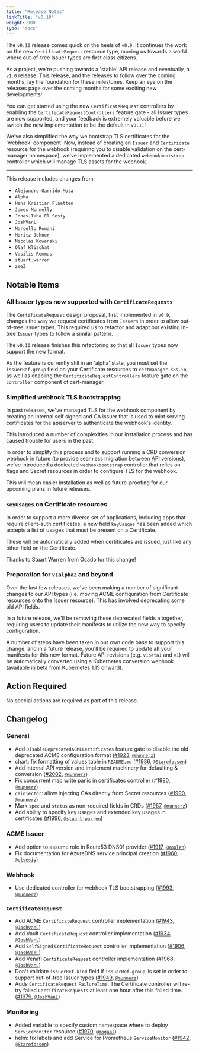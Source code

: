 ```yaml
---
title: "Release Notes"
linkTitle: "v0.10"
weight: 900
type: "docs"
---
```


The `v0.10` release comes quick on the heels of `v0.9`. It continues the work on
the new `CertificateRequest` resource type, moving us towards a world where
out-of-tree Issuer types are first class citizens.

As a project, we're pushing towards a 'stable' API release and eventually, a
`v1.0` release. This release, and the releases to follow over the coming months,
lay the foundation for these milestones. Keep an eye on the releases page over
the coming months for some exciting new developments!

You can get started using the new `CertificateRequest` controllers by enabling
the `CertificateRequestControllers` feature gate - all Issuer types are now
supported, and your feedback is extremely valuable before we switch the new
implementation to be the default in `v0.11`!

We've also simplified the way we bootstrap TLS certificates for the 'webhook'
component. Now, instead of creating an `Issuer` and `Certificate` resource for the
webhook (requiring you to disable validation on the cert-manager namespace),
we've implemented a dedicated `webhookbootstrap` controller which will manage
TLS assets for the webhook.

---

This release includes changes from:

* `Alejandro Garrido Mota`
* `Alpha`
* `Hans Kristian Flaatten`
* `James Munnelly`
* `Jonas-Taha El Sesiy`
* `JoshVanL`
* `Marcello Romani`
* `Moritz Johner`
* `Nicolas Kowenski`
* `Olaf Klischat`
* `Vasilis Remmas`
* `stuart.warren`
* `zeeZ`

## Notable Items

### All Issuer types now supported with `CertificateRequests`

The `CertificateRequest` design proposal, first implemented in `v0.9`, changes the
way we request certificates from `Issuers` in order to allow out-of-tree Issuer
types.
This required us to refactor and adapt our existing in-tree `Issuer` types to
follow a similar pattern.

The `v0.10` release finishes this refactoring so that all `Issuer` types now
support the new format.

As the feature is currently still in an 'alpha' state, you must set the
`issuerRef.group` field on your Certificate resources to `certmanager.k8s.io`,
as well as enabling the `CertificateRequestControllers` feature gate on the
`controller` component of cert-manager.

### Simplified webhook TLS bootstrapping

In past releases, we've managed TLS for the webhook component by creating an
internal self signed and CA issuer that is used to mint serving certificates
for the apiserver to authenticate the webhook's identity.

This introduced a number of complexities in our installation process and has
caused trouble for users in the past.

In order to simplify this process and to support running a CRD conversion
webhook in future (to provide seamless migration between API versions), we've
introduced a dedicated `webhookbootstrap` controller that relies on flags and
Secret resources in order to configure TLS for the webhook.

This will mean easier installation as well as future-proofing for our upcoming
plans in future releases.

### `KeyUsages` on Certificate resources

In order to support a more diverse set of applications, including apps that
require client-auth certificates, a new field `keyUsages` has been added which
accepts a list of usages that must be present on a Certificate.

These will be automatically added when certificates are issued, just like any
other field on the Certificate.

Thanks to Stuart Warren from Ocado for this change!

### Preparation for `v1alpha2` and beyond

Over the last few releases, we've been making a number of significant changes
to our API types (i.e. moving ACME configuration from Certificate resources
onto the Issuer resource). This has involved deprecating some old API fields.

In a future release, we'll be removing these deprecated fields altogether,
requiring users to update their manifests to utilize the new way to specify
configuration.

A number of steps have been taken in our own code base to support this change,
and in a future release, you'll be required to update **all** your manifests for
this new format. Future API revisions (e.g. `v1beta1` and `v1`) will be
automatically converted using a Kubernetes conversion webhook (available in
beta from Kubernetes 1.15 onward).

## Action Required

No special actions are required as part of this release.

## Changelog

### General

- Add `DisableDeprecatedACMECertificates` feature gate to disable the old deprecated ACME configuration format ([#1923](https://github.com/jetstack/cert-manager/pull/1923), [`@munnerz`](https://github.com/munnerz))
- chart: fix formatting of values table in `README.md` ([#1936](https://github.com/jetstack/cert-manager/pull/1936), [`@Starefossen`](https://github.com/Starefossen))
- Add internal API version and implement machinery for defaulting & conversion ([#2002](https://github.com/jetstack/cert-manager/pull/2002), [`@munnerz`](https://github.com/munnerz))
- Fix concurrent map write panic in certificates controller ([#1980](https://github.com/jetstack/cert-manager/pull/1980), [`@munnerz`](https://github.com/munnerz))
- `cainjector`: allow injecting CAs directly from Secret resources ([#1990](https://github.com/jetstack/cert-manager/pull/1990), [`@munnerz`](https://github.com/munnerz))
- Mark `spec` and `status` as non-required fields in CRDs ([#1957](https://github.com/jetstack/cert-manager/pull/1957), [`@munnerz`](https://github.com/munnerz))
- Add ability to specify key usages and extended key usages in certificates ([#1996](https://github.com/jetstack/cert-manager/pull/1996), [`@stuart-warren`](https://github.com/stuart-warren))

### ACME Issuer

- Add option to assume role in Route53 DNS01 provider ([#1917](https://github.com/jetstack/cert-manager/pull/1917), [`@moolen`](https://github.com/moolen))
- Fix documentation for AzureDNS service principal creation ([#1960](https://github.com/jetstack/cert-manager/pull/1960), [`@elsesiy`](https://github.com/elsesiy))

### Webhook

- Use dedicated controller for webhook TLS bootstrapping ([#1993](https://github.com/jetstack/cert-manager/pull/1993), [`@munnerz`](https://github.com/munnerz))

### `CertificateRequest`

- Add ACME `CertificateRequest` controller implementation ([#1943](https://github.com/jetstack/cert-manager/pull/1943), [`@JoshVanL`](https://github.com/JoshVanL))
- Add Vault `CertificateRequest` controller implementation ([#1934](https://github.com/jetstack/cert-manager/pull/1934), [`@JoshVanL`](https://github.com/JoshVanL))
- Add `SelfSigned` `CertificateRequest` controller implementation ([#1906](https://github.com/jetstack/cert-manager/pull/1906), [`@JoshVanL`](https://github.com/JoshVanL))
- Add Venafi `CertificateRequest` controller implementation ([#1968](https://github.com/jetstack/cert-manager/pull/1968), [`@JoshVanL`](https://github.com/JoshVanL))
- Don't validate `issuerRef.kind` field if `issuerRef.group `is set in order to support out-of-tree Issuer types ([#1949](https://github.com/jetstack/cert-manager/pull/1949), [`@munnerz`](https://github.com/munnerz))
- Adds `CertificateRequest` `FailureTime`. The Certificate controller will re-try failed `CertificateRequests` at least one hour after this failed time. ([#1979](https://github.com/jetstack/cert-manager/pull/1979), [`@JoshVanL`](https://github.com/JoshVanL))

### Monitoring

- Added variable to specify custom namespace where to deploy `ServiceMonitor` resource ([#1970](https://github.com/jetstack/cert-manager/pull/1970), [`@mogaal`](https://github.com/mogaal))
- helm: fix labels and add Service for Prometheus `ServiceMonitor` ([#1942](https://github.com/jetstack/cert-manager/pull/1942), [`@Starefossen`](https://github.com/Starefossen))

